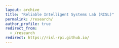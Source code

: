 ```yaml
---
layout: archive
title: "Reliable Intelligent Systems Lab (RISL)"
permalink: /research/
author_profile: true
redirect_from:
  - /research
redirect: https://risl-rpi.github.io/
---
```




